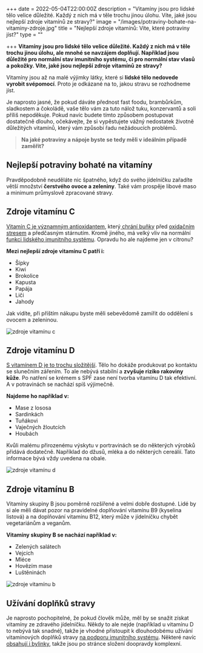 +++
date = 2022-05-04T22:00:00Z
description = "Vitamíny jsou pro lidské tělo velice důležité. Každý z nich má v těle trochu jinou úlohu. Víte, jaké jsou nejlepší zdroje vitamínů ze stravy?"
image = "/images/potraviny-bohate-na-vitaminy-zdroje.jpg"
title = "Nejlepší zdroje vitamínů: Víte, které potraviny jíst?"
type = ""

+++
**Vitamíny jsou pro lidské tělo velice důležité. Každý z nich má v těle trochu jinou úlohu, ale mnohé se navzájem doplňují. Například jsou důležité pro normální stav imunitního systému, či pro normální stav vlasů a pokožky. Víte, jaké jsou nejlepší zdroje vitamínů ze stravy?**

Vitamíny jsou až na malé výjimky látky, které si **lidské tělo nedovede vyrobit svépomocí**. Proto je odkázané na to, jakou stravu se rozhodneme jíst.

Je naprosto jasné, že pokud dáváte přednost fast foodu, brambůrkům, sladkostem a čokoládě, vaše tělo vám za tuto nálož tuku, konzervantů a soli příliš nepoděkuje. Pokud navíc budete tímto způsobem postupovat dostatečně dlouho, očekávejte, že si vypěstujete vážný nedostatek životně důležitých vitamínů, který vám způsobí řadu nežádoucích problémů.

> **Na jaké potraviny a nápoje byste se tedy měli v ideálním případě zaměřit?**

## Nejlepší potraviny bohaté na vitamíny

Pravděpodobně neuděláte nic špatného, když do svého jídelníčku zařadíte větší množství **čerstvého ovoce a zeleniny**. Také vám prospěje libové maso a minimum průmyslově zpracované stravy.

## Zdroje vitamínu C

[Vitamín C je významným antioxidantem](https://www.oslabenaimunita.cz/blog/vitamin-c-pro-zdravou-imunitu/), který[ chrání buňky](https://www.oslabenaimunita.cz/blog/bunecna-imunita-co-je-to-a-v-cem-se-lisi/) před [oxidačním stresem](https://www.oslabenaimunita.cz/blog/co-to-je-oxidativni-stres-priznaky-a-jak-se-ho-zbavit/) a předčasným stárnutím. Kromě jiného, má velký vliv na normální [funkci lidského imunitního systému](https://www.oslabenaimunita.cz/imunitni-system-vite-jak-funguje/). Opravdu ho ale najdeme jen v citronu?

**Mezi nejlepší zdroje vitamínu C patří i:**

* Šípky
* Kiwi
* Brokolice
* Kapusta
* Papája
* Liči
* Jahody

Jak vidíte, při příštím nákupu byste měli sebevědomě zamířit do oddělení s ovocem a zeleninou.

![zdroje vitamínu c](/images/zdroje-vitaminu-c-1.jpg)

## Zdroje vitamínu D

[S vitamínem D je to trochu složitější](https://www.oslabenaimunita.cz/blog/vitamin-d3-ochrana-pred-onemocnenim/). Tělo ho dokáže produkovat po kontaktu se slunečním zářením. To ale nebývá stabilní a **zvyšuje riziko rakoviny kůže**. Po natření se krémem s SPF zase není tvorba vitamínu D tak efektivní. A v potravinách se nachází spíš výjimečně.

**Najdeme ho například v:**

* Mase z lososa
* Sardinkách
* Tuňákovi
* Vaječných žloutcích
* Houbách

Kvůli malému přirozenému výskytu v portravinách se do některých výrobků přidává dodatečně. Například do džusů, mléka a do některých cereálií. Tato informace bývá vždy uvedena na obale.

![zdroje vitamínu d](/images/zdroje-vitaminu-d.jpg)

## Zdroje vitamínu B

Vitamíny skupiny B jsou poměrně rozšířené a velmi dobře dostupné. Lidé by si ale měli dávat pozor na pravidelné doplňování vitamínu B9 (kyselina listová) a na doplňování vitamínu B12, který může v jídelníčku chybět vegetariánům a veganům.

**Vitamíny skupiny B se nachází například v:**

* Zelených salátech
* Vejcích
* Mléce
* Hovězím mase
* Luštěninách

![zdroje vitamínu b](/images/zdroje-vitaminu-b.jpg)

## Užívání doplňků stravy

Je naprosto pochopitelné, že pokud člověk může, měl by se snažit získat vitamíny ze zdravého jídelníčku. Někdy to ale nejde (například u vitamínu D to nebývá tak snadné), takže je vhodné přistoupit k dlouhodobému užívání vitamínových doplňků stravy [na podporu imunitního systému](https://www.oslabenaimunita.cz/5-ucinnych-tipu-na-posileni-imunity/). Některé navíc [obsahují i bylinky](https://www.oslabenaimunita.cz/4-nejucinnejsi-bylinky-na-podporu-imunity/), takže jsou po stránce složení doopravdy komplexní.